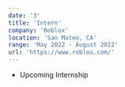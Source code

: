 ```yaml
---
date: '3'
title: 'Intern'
company: 'Roblox'
location: 'San Mateo, CA'
range: 'May 2022 - August 2022'
url: 'https://www.roblox.com/'
---
```


- Upcoming Internship